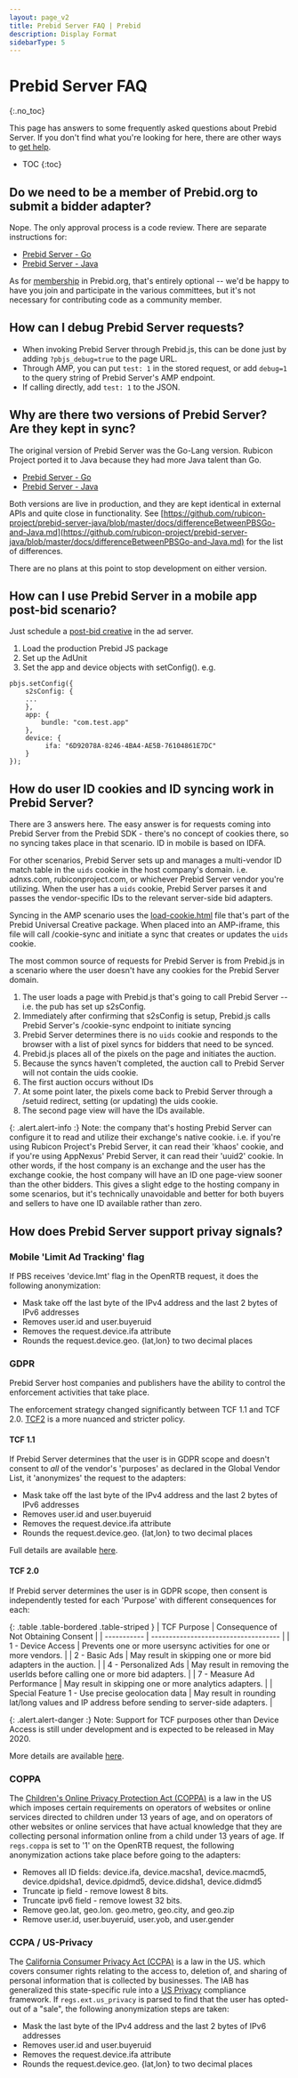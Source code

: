 ```yaml
---
layout: page_v2
title: Prebid Server FAQ | Prebid
description: Display Format
sidebarType: 5
---
```


# Prebid Server FAQ
{:.no_toc}

This page has answers to some frequently asked questions about Prebid Server. If you don't find what you're looking for here, there are other ways to [get help](/support/index.html).

* TOC
{:toc}

## Do we need to be a member of Prebid.org to submit a bidder adapter?

Nope. The only approval process is a code review. There are separate instructions for:

- [Prebid Server - Go](https://github.com/prebid/prebid-server/blob/master/docs/developers/add-new-bidder.md)
- [Prebid Server - Java](https://github.com/rubicon-project/prebid-server-java/blob/master/docs/developers/add-new-bidder.md)

As for [membership](/partners/partners.html) in Prebid.org, that's entirely optional -- we'd be happy to have you join and participate in the various committees,
but it's not necessary for contributing code as a community member.

## How can I debug Prebid Server requests?

+ When invoking Prebid Server through Prebid.js, this can be done just by adding `?pbjs_debug=true` to the page URL.
+ Through AMP, you can put `test: 1` in the stored request, or add `debug=1` to the query string of Prebid Server's AMP endpoint.
+ If calling directly, add `test: 1` to the JSON.

## Why are there two versions of Prebid Server? Are they kept in sync?

The original version of Prebid Server was the Go-Lang version. Rubicon Project
ported it to Java because they had more Java talent than Go.

+ [Prebid Server - Go](https://github.com/prebid/prebid-server)
+ [Prebid Server - Java](https://github.com/rubicon-project/prebid-server-java)

Both versions are live in production, and they are kept identical in external APIs
and quite close in functionality. See [https://github.com/rubicon-project/prebid-server-java/blob/master/docs/differenceBetweenPBSGo-and-Java.md](https://github.com/rubicon-project/prebid-server-java/blob/master/docs/differenceBetweenPBSGo-and-Java.md) for the list of differences.

There are no plans at this point to stop development on either version.

## How can I use Prebid Server in a mobile app post-bid scenario?

Just schedule a [post-bid creative]({{site.baseurl}}/dev-docs/examples/postbid.html) in the ad server.

1. Load the production Prebid JS package
1. Set up the AdUnit
1. Set the app and device objects with setConfig(). e.g.

```
pbjs.setConfig({
    s2sConfig: {
    ...
    },
    app: {
        bundle: "com.test.app"
    },
    device: {
         ifa: "6D92078A-8246-4BA4-AE5B-76104861E7DC"
    }
});
```
## How do user ID cookies and ID syncing work in Prebid Server?

There are 3 answers here. The easy answer is for requests coming into Prebid Server from the Prebid SDK - there's no concept of cookies there, so no syncing takes place in that scenario. ID in mobile is based on IDFA.

For other scenarios, Prebid Server sets up and manages a multi-vendor ID match table in the `uids` cookie in the host company's 
domain. i.e. adnxs.com, rubiconproject.com, or whichever Prebid Server vendor you're utilizing. When the user has a `uids` cookie, 
Prebid Server parses it and passes the vendor-specific IDs to the relevant server-side bid adapters.

Syncing in the AMP scenario uses the [load-cookie.html](/dev-docs/show-prebid-ads-on-amp-pages.html#user-sync) file that's part of 
the Prebid Universal Creative package. When placed into an AMP-iframe, this file will call /cookie-sync and initiate a sync that 
creates or updates the `uids` cookie.

The most common source of requests for Prebid Server is from Prebid.js in a scenario where the user doesn't have any cookies for the Prebid Server domain.
1. The user loads a page with Prebid.js that's going to call Prebid Server -- i.e. the pub has set up s2sConfig.
2. Immediately after confirming that s2sConfig is setup, Prebid.js calls Prebid Server's /cookie-sync endpoint to initiate syncing
3. Prebid Server determines there is no `uids` cookie and responds to the browser with a list of pixel syncs for bidders that need to be synced.
4. Prebid.js places all of the pixels on the page and initiates the auction.
5. Because the syncs haven't completed, the auction call to Prebid Server will not contain the uids cookie.
6. The first auction occurs without IDs
7. At some point later, the pixels come back to Prebid Server through a /setuid redirect, setting (or updating) the uids cookie.
8. The second page view will have the IDs available.



{: .alert.alert-info :}
Note: the company that's hosting Prebid Server can configure it to read and utilize their exchange's 
native cookie. i.e. if you're using Rubicon Project's Prebid Server, it can read their 'khaos' cookie, and if you're using 
AppNexus' Prebid Server, it can read their 'uuid2' cookie. In other words, if the host company is an exchange and the user 
has the exchange cookie, the host company will have an ID one page-view sooner than the other bidders. This gives a slight edge to
the hosting company in some scenarios, but it's technically unavoidable and better for both buyers and sellers to have one ID available rather than zero.

## How does Prebid Server support privay signals?

### Mobile 'Limit Ad Tracking' flag

If PBS receives 'device.lmt' flag in the OpenRTB request, it does the following anonymization:

- Mask take off the last byte of the IPv4 address and the last 2 bytes of IPv6 addresses
- Removes user.id and user.buyeruid
- Removes the request.device.ifa attribute
- Rounds the request.device.geo. {lat,lon} to two decimal places

### GDPR

Prebid Server host companies and publishers have the ability to control the enforcement
activities that take place.

The enforcement strategy changed significantly between TCF 1.1 and TCF 2.0. [TCF2](https://github.com/InteractiveAdvertisingBureau/GDPR-Transparency-and-Consent-Framework/blob/master/TCFv2/IAB%20Tech%20Lab%20-%20Consent%20string%20and%20vendor%20list%20formats%20v2.md) is a 
more nuanced and stricter policy.

#### TCF 1.1

If Prebid Server determines that the user is in GDPR scope and doesn't consent
to *all* of the vendor's 'purposes' as declared in the Global Vendor List, it 'anonymizes'
the request to the adapters:

- Mask take off the last byte of the IPv4 address and the last 2 bytes of IPv6 addresses
- Removes user.id and user.buyeruid
- Removes the request.device.ifa attribute
- Rounds the request.device.geo. {lat,lon} to two decimal places

Full details are available [here](https://github.com/rubicon-project/prebid-server-java/blob/master/docs/developers/PrebidServerJava_GDPR_Requirements.pdf).

#### TCF 2.0

If Prebid server determines the user is in GDPR scope, then consent is independently tested
for each 'Purpose' with different consequences for each:

{: .table .table-bordered .table-striped }
| TCF Purpose | Consequence of Not Obtaining Consent |
| ----------- | ------------------------------------ |
| 1 - Device Access | Prevents one or more usersync activities for one or more vendors. |
| 2 - Basic Ads | May result in skipping one or more bid adapters in the auction. |
| 4 - Personalized Ads | May result in removing the userIds before calling one or more bid adapters. |
| 7 - Measure Ad Performance | May result in skipping one or more analytics adapters. |
| Special Feature 1 - Use precise geolocation data | May result in rounding lat/long values and IP address before sending to server-side adapters. |

{: .alert.alert-danger :}
Note: Support for TCF purposes other than Device Access is still under development and is
expected to be released in May 2020.

More details are available [here](https://docs.google.com/document/d/1fBRaodKifv1pYsWY3ia-9K96VHUjd8kKvxZlOsozm8E/edit#).

### COPPA

The [Children's Online Privacy Protection Act (COPPA)](https://www.ftc.gov/enforcement/rules/rulemaking-regulatory-reform-proceedings/childrens-online-privacy-protection-rule) is a law in the US which imposes certain requirements on operators of websites or online services directed to children under 13 years of age, and on operators of other websites or online services that have actual knowledge that they are collecting personal information online from a child under 13 years of age.
If `regs.coppa` is set to '1' on the OpenRTB request, the following anonymization actions take place before going to the adapters:

- Removes all ID fields: device.ifa, device.macsha1, device.macmd5, device.dpidsha1, device.dpidmd5, device.didsha1, device.didmd5
- Truncate ip field - remove lowest 8 bits.
- Truncate ipv6 field - remove lowest 32 bits.
- Remove geo.lat, geo.lon. geo.metro, geo.city, and geo.zip
- Remove user.id, user.buyeruid, user.yob, and user.gender

### CCPA / US-Privacy

The [California Consumer Privacy Act (CCPA)](https://oag.ca.gov/privacy/ccpa) is a law in the US. which covers consumer rights relating to the access to, deletion of, and sharing of personal information that is collected by businesses.
The IAB has generalized
this state-specific rule into a [US Privacy](https://iabtechlab.com/standards/ccpa/) compliance framework.
If `regs.ext.us_privacy` is parsed to find that the user has opted-out of a "sale",
the following anonymization steps are taken:

- Mask the last byte of the IPv4 address and the last 2 bytes of IPv6 addresses
- Removes user.id and user.buyeruid
- Removes the request.device.ifa attribute
- Rounds the request.device.geo. {lat,lon} to two decimal places

